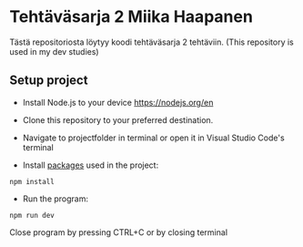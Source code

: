 # Tehtäväsarja 2 Miika Haapanen
Tästä repositoriosta löytyy koodi tehtäväsarja 2 tehtäviin.
(This repository is used in my dev studies)

## Setup project
- Install Node.js to your device https://nodejs.org/en

- Clone this repository to your preferred destination.

- Navigate to projectfolder in terminal or open it in Visual Studio Code's terminal
- Install [packages](/package.json) used in the project:
```
npm install
```
- Run the program:
```
npm run dev
```

Close program by pressing CTRL+C or by closing terminal
